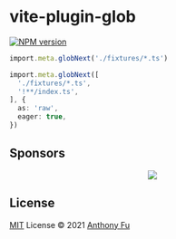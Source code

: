 # vite-plugin-glob

[![NPM version](https://img.shields.io/npm/v/vite-plugin-glob?color=a1b858&label=)](https://www.npmjs.com/package/vite-plugin-glob)


```ts
import.meta.globNext('./fixtures/*.ts')

import.meta.globNext([
  './fixtures/*.ts',
  '!**/index.ts',
], {
  as: 'raw',
  eager: true,
})
```

## Sponsors

<p align="center">
  <a href="https://cdn.jsdelivr.net/gh/antfu/static/sponsors.svg">
    <img src='https://cdn.jsdelivr.net/gh/antfu/static/sponsors.svg'/>
  </a>
</p>

## License

[MIT](./LICENSE) License © 2021 [Anthony Fu](https://github.com/antfu)
